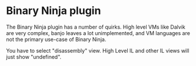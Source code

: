 # Binary Ninja plugin

The Binary Ninja plugin has a number of quirks. High level VMs like Dalvik are very complex, banjo leaves a lot unimplemented, and VM languages are not the primary use-case of Binary Ninja.

You have to select "disassembly" view. High Level IL and other IL views will just show "undefined".

